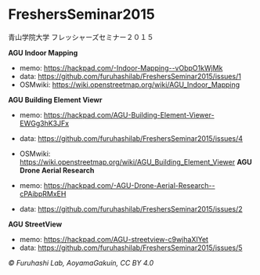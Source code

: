 # FreshersSeminar2015
青山学院大学 フレッシャーズセミナー２０１５

**AGU Indoor Mapping**

* memo: https://hackpad.com/-Indoor-Mapping--vObpO1kWjMk
* data: https://github.com/furuhashilab/FreshersSeminar2015/issues/1
* OSMwiki: https://wiki.openstreetmap.org/wiki/AGU_Indoor_Mapping


**AGU Building Element Viewr**
* memo: https://hackpad.com/AGU-Building-Element-Viewer-EWGg3hK3JFx
* data: https://github.com/furuhashilab/FreshersSeminar2015/issues/4
* OSMwiki: https://wiki.openstreetmap.org/wiki/AGU_Building_Element_Viewer
**AGU Drone Aerial Research**

* memo: https://hackpad.com/-AGU-Drone-Aerial-Research--cPAibpRMxEH
* data: https://github.com/furuhashilab/FreshersSeminar2015/issues/2


**AGU StreetView**

* memo: https://hackpad.com/AGU-streetview-c9wjhaXIYet
* data: https://github.com/furuhashilab/FreshersSeminar2015/issues/5

*© Furuhashi Lab, AoyamaGakuin, CC BY 4.0*
